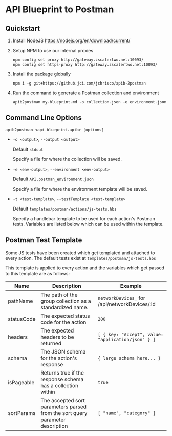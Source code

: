 # API Blueprint to Postman

## Quickstart
1. Install NodeJS https://nodejs.org/en/download/current/

2. Setup NPM to use our internal proxies
    ```
    npm config set proxy http://gateway.zscalertwo.net:10093/
    npm config set https-proxy http://gateway.zscalertwo.net:10093/
    ```

3. Install the package globally
    ```
    npm i -g git+https://github.jci.com/jchrisco/apib-2postman
    ```

4. Run the command to generate a Postman collection and environment
    ```
    apib2postman my-blueprint.md -o collection.json -e environment.json
    ```

## Command Line Options
```
apib2postman <api-blueprint.apib> [options]
```

* `-o <output>`, `--output <output>`

    Default `stdout`

    Specify a file for where the collection will be saved.

* `-e <env-output>`, `--environment <env-output>`

    Default `API.postman_environment.json`

    Specify a file for where the environment template will be saved.

* `-t <test-template>`, `--testTemplate <test-template>`

    Default `templates/postman/actions/js-tests.hbs`

    Specify a handlebar template to be used for each action's Postman tests. Variables are listed below which can be used within the template.

## Postman Test Template
Some JS tests have been created which get templated and attached to every action. The default tests exist at `templates/postman/js-tests.hbs`

This template is applied to every action and the variables which get passed to this template are as follows:

| Name | Description | Example |
| ---- | ----------- | ------- |
| pathName | The path of the group collection as a standardized name. | `networkDevices_` for /api/networkDevices/:id |
| statusCode | The expected status code for the action | `200` |
| headers | The expected headers to be returned | `[ { key: "Accept", value: "application/json" } ]` |
| schema | The JSON schema for the action's response | `{ large schema here... }` |
| isPageable | Returns true if the response schema has a collection within | `true` |
| sortParams | The accepted sort parameters parsed from the sort query parameter description | `[ "name", "category" ]` |